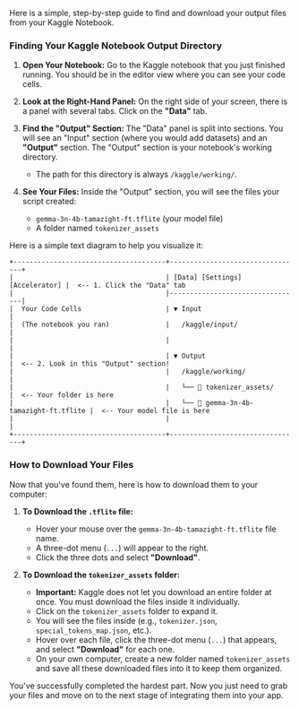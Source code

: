 Here is a simple, step-by-step guide to find and download your output files from your Kaggle Notebook.

### Finding Your Kaggle Notebook Output Directory

1.  **Open Your Notebook:** Go to the Kaggle notebook that you just finished running. You should be in the editor view where you can see your code cells.

2.  **Look at the Right-Hand Panel:** On the right side of your screen, there is a panel with several tabs. Click on the **"Data"** tab.

3.  **Find the "Output" Section:** The "Data" panel is split into sections. You will see an "Input" section (where you would add datasets) and an **"Output"** section. The "Output" section is your notebook's working directory.

    *   The path for this directory is always `/kaggle/working/`.

4.  **See Your Files:** Inside the "Output" section, you will see the files your script created:
    *   `gemma-3n-4b-tamazight-ft.tflite` (your model file)
    *   A folder named `tokenizer_assets`

Here is a simple text diagram to help you visualize it:

```
+--------------------------------------+---------------------------------+
|                                      | [Data] [Settings] [Accelerator] |  <-- 1. Click the "Data" tab
|                                      |---------------------------------|
|  Your Code Cells                     | ▼ Input                         |
|  (The notebook you ran)              |   /kaggle/input/                |
|                                      |                                 |
|                                      | ▼ Output                        |  <-- 2. Look in this "Output" section!
|                                      |   /kaggle/working/              |
|                                      |   └── 📁 tokenizer_assets/      |  <-- Your folder is here
|                                      |   └── 📄 gemma-3n-4b-tamazight-ft.tflite |  <-- Your model file is here
|                                      |                                 |
+--------------------------------------+---------------------------------+
```

### How to Download Your Files

Now that you've found them, here is how to download them to your computer:

1.  **To Download the `.tflite` file:**
    *   Hover your mouse over the `gemma-3n-4b-tamazight-ft.tflite` file name.
    *   A three-dot menu (`...`) will appear to the right.
    *   Click the three dots and select **"Download"**.

2.  **To Download the `tokenizer_assets` folder:**
    *   **Important:** Kaggle does not let you download an entire folder at once. You must download the files inside it individually.
    *   Click on the `tokenizer_assets` folder to expand it.
    *   You will see the files inside (e.g., `tokenizer.json`, `special_tokens_map.json`, etc.).
    *   Hover over each file, click the three-dot menu (`...`) that appears, and select **"Download"** for each one.
    *   On your own computer, create a new folder named `tokenizer_assets` and save all these downloaded files into it to keep them organized.

You've successfully completed the hardest part. Now you just need to grab your files and move on to the next stage of integrating them into your app.